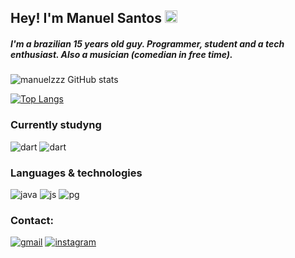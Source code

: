 ## Hey! I'm Manuel Santos <img src="https://media.giphy.com/media/hvRJCLFzcasrR4ia7z/giphy.gif" width="20px">
##### I'm a brazilian 15 years old guy. Programmer, student and a tech enthusiast. Also a musician (comedian in free time). 

![manuelzzz GitHub stats](https://github-readme-stats.vercel.app/api?username=manuelzzz&show_icons=true&theme=dark)

[![Top Langs](https://github-readme-stats.vercel.app/api/top-langs/?username=manuelzzz&layout=compact&theme=dark)](https://github.com/anuraghazra/github-readme-stats)

### Currently studyng
<div>
    <img alig='center' alt='dart' src=https://img.shields.io/badge/dart-%230175C2.svg?style=for-the-badge&logo=dart&logoColor=white>
    <img alig='center' alt='dart' src=https://img.shields.io/badge/Flutter-%2302569B.svg?style=for-the-badge&logo=Flutter&logoColor=white>
</div>


### Languages & technologies
<div>
    <img aling='center' alt='java' src='https://img.shields.io/badge/Java-ED8B00?style=for-the-badge&logo=java&logoColor=white'>
    <img alig='center' alt ='js' src='https://img.shields.io/badge/javascript-%23323330.svg?style=for-the-badge&logo=javascript&logoColor=%23F7DF1E'>
    <img alig='center' alt='pg' src='https://img.shields.io/badge/postgres-%23316192.svg?style=for-the-badge&logo=postgresql&logoColor=white'>
</div>

### Contact:
[![gmail](https://img.shields.io/badge/Gmail-D14836?style=for-the-badge&logo=gmail&logoColor=white)](mailto:manuel.santos.souza.23@gmail.com)
[![instagram](https://img.shields.io/badge/Instagram-E4405F?style=for-the-badge&logo=instagram&logoColor=white)](https://instagram.com/manel.rar)
